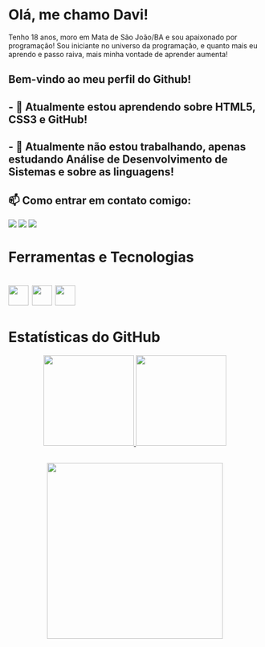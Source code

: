 # Olá, me chamo Davi! 

Tenho 18 anos, moro em Mata de São João/BA e sou apaixonado por programação! Sou iniciante no universo da programação, e quanto mais eu aprendo e passo raiva, mais minha vontade de aprender aumenta!
## Bem-vindo ao meu perfil do Github!
## - 🌱 Atualmente estou aprendendo sobre HTML5, CSS3 e GitHub!
## - 🔭 Atualmente não estou trabalhando, apenas estudando Análise de Desenvolvimento de Sistemas e sobre as linguagens!
## 📫 Como entrar em contato comigo: 
<div>
<a href = "https://mail.google.com/mail/u/0/#inbox"><img src="https://img.shields.io/badge/Gmail-D14836?style=for-the-badge&logo=gmail&logoColor=white" target="_blank"></a>
<a href="https://www.linkedin.com/in/davi-fonseca-358608248/" target="_blank"><img src="https://img.shields.io/badge/-LinkedIn-%230077B5?style=for-the-badge&logo=linkedin&logoColor=white" target="_blank"></a>
<a href="https://www.instagram.com/" target="_blank"><img src="https://img.shields.io/badge/-Instagram-%23E4405F?style=for-the-badge&logo=instagram&logoColor=white" target="_blank"></a>
</div>

# Ferramentas e Tecnologias

# <img src="https://cdn.jsdelivr.net/gh/devicons/devicon/icons/html5/html5-original.svg" width= "40" height="40"/> <img src="https://cdn.jsdelivr.net/gh/devicons/devicon/icons/css3/css3-original.svg" width= "40" height="40"/> <img src="https://cdn.jsdelivr.net/gh/devicons/devicon/icons/github/github-original.svg" width= "40" height="40"/>

# Estatísticas do GitHub
<div align="center">
<a href="https://github.com/DaviFonsec">
<img height="180em" src="https://github-readme-stats.vercel.app/api/top-langs/?username=DaviFonsec&layout=compact&langs_count=7&theme=dracula"/>
<img height="180em" src="https://github-readme-stats.vercel.app/api?username=DaviFonsec&show_icons=true&theme=dracula&include_all_commits=true&count_private=true"/>

<br>
<br>
<p align="center">
  <img src="https://media.tenor.com/uj4Cnt7RVE0AAAAC/fatdog-dog.gif" width="350">
</p>
